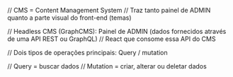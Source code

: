 
// CMS = Content Management System
// Traz tanto painel de ADMIN quanto a parte visual do front-end (temas)

// Headless CMS (GraphCMS): Painel de ADMIN (dados fornecidos através de uma API REST ou GraphQL)
// React que consome essa API do CMS

// Dois tipos de operações principais: Query / mutation

// Query = buscar dados
// Mutation = criar, alterar ou deletar dados